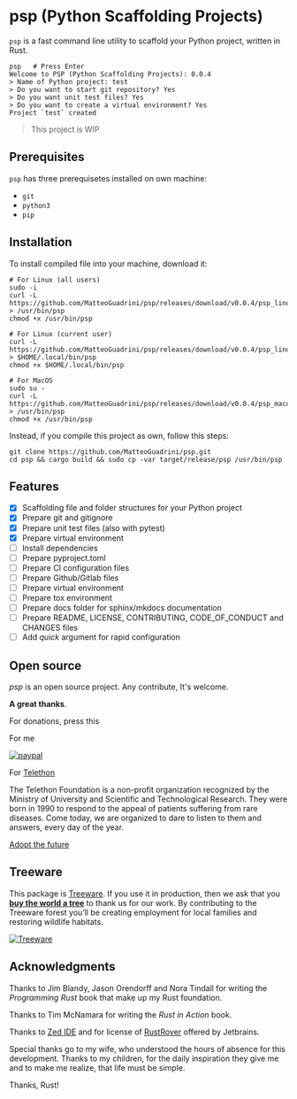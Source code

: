 # **psp** (Python Scaffolding Projects)

`psp` is a fast command line utility to scaffold your Python project, written in Rust.

```console
psp   # Press Enter
Welcome to PSP (Python Scaffolding Projects): 0.0.4
> Name of Python project: test
> Do you want to start git repository? Yes
> Do you want unit test files? Yes
> Do you want to create a virtual environment? Yes
Project `test` created
```

> This project is WIP

## Prerequisites

`psp` has three prerequisetes installed on own machine:
- `git`
- `python3`
- `pip`

## Installation

To install compiled file into your machine, download it:

```console
# For Linux (all users)
sudo -i
curl -L https://github.com/MatteoGuadrini/psp/releases/download/v0.0.4/psp_linux > /usr/bin/psp
chmod +x /usr/bin/psp

# For Linux (current user)
curl -L https://github.com/MatteoGuadrini/psp/releases/download/v0.0.4/psp_linux > $HOME/.local/bin/psp
chmod +x $HOME/.local/bin/psp

# For MacOS
sudo su -
curl -L https://github.com/MatteoGuadrini/psp/releases/download/v0.0.4/psp_macos > /usr/bin/psp
chmod +x /usr/bin/psp
```

Instead, if you compile this project as own, follow this steps:

```console
git clone https://github.com/MatteoGuadrini/psp.git
cd psp && cargo build && sudo cp -var target/release/psp /usr/bin/psp
```

## Features

- [x] Scaffolding file and folder structures for your Python project
- [x] Prepare git and gitignore
- [x] Prepare unit test files (also with pytest)
- [x] Prepare virtual environment
- [ ] Install dependencies
- [ ] Prepare pyproject.toml
- [ ] Prepare CI configuration files
- [ ] Prepare Github/Gitlab files
- [ ] Prepare virtual environment
- [ ] Prepare tox environment
- [ ] Prepare docs folder for sphinx/mkdocs documentation
- [ ] Prepare README, LICENSE, CONTRIBUTING, CODE_OF_CONDUCT and CHANGES files
- [ ] Add _quick_ argument for rapid configuration

## Open source
_psp_ is an open source project. Any contribute, It's welcome.

**A great thanks**.

For donations, press this

For me

[![paypal](https://www.paypalobjects.com/en_US/i/btn/btn_donateCC_LG.gif)](https://www.paypal.me/guos)

For [Telethon](http://www.telethon.it/)

The Telethon Foundation is a non-profit organization recognized by the Ministry of University and Scientific and Technological Research.
They were born in 1990 to respond to the appeal of patients suffering from rare diseases.
Come today, we are organized to dare to listen to them and answers, every day of the year.

[Adopt the future](https://www.ioadottoilfuturo.it/)


## Treeware

This package is [Treeware](https://treeware.earth). If you use it in production,
then we ask that you [**buy the world a tree**](https://plant.treeware.earth/matteoguadrini/mkpl) to thank us for our work.
By contributing to the Treeware forest you’ll be creating employment for local families and restoring wildlife habitats.

[![Treeware](https://img.shields.io/badge/dynamic/json?color=brightgreen&label=Treeware&query=%24.total&url=https%3A%2F%2Fpublic.offset.earth%2Fusers%2Ftreeware%2Ftrees)](https://treeware.earth)


## Acknowledgments

Thanks to Jim Blandy, Jason Orendorff and Nora Tindall for writing the  _Programming Rust_ book that make up my Rust foundation.

Thanks to Tim McNamara for writing the _Rust in Action_ book.

Thanks to [Zed IDE](https://zed.dev/) and for license of [RustRover](https://www.jetbrains.com/rust/) offered by Jetbrains.

Special thanks go to my wife, who understood the hours of absence for this development.
Thanks to my children, for the daily inspiration they give me and to make me realize, that life must be simple.

Thanks, Rust!
